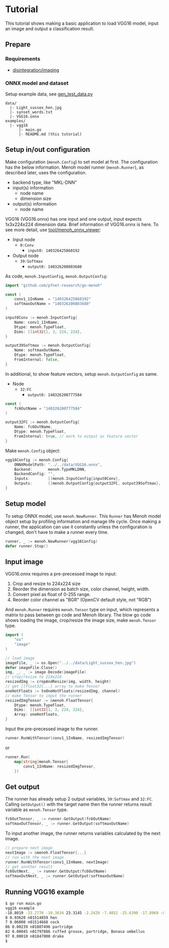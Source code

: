 # Tutorial

This tutorial shows making a basic application to load VGG16 model, input an image and output a classification result.

## Prepare

### Requirements

- [disintegration/imaging](https://github.com/disintegration/imaging)

### ONNX model and dataset

Setup example data, see [gen_test_data.py](https://github.com/pfnet-research/menoh#run-test)

```
data/
  |- Light_sussex_hen.jpg
  |- synset_words.txt
  |- VGG16.onnx
examples/
  |- vgg16
      |- main.go
      |- README.md (this tutorial)
```

## Setup in/out configuration

Make configuration (`menoh.Config`) to set model at first. The configuration has the below information. Menoh model runner (`menoh.Runner`), as described later, uses the configuration.

- backend type, like "MKL-DNN"
- input(s) information
  - node name
  - dimension size
- output(s) information
  - node name

VGG16 (VGG16.onnx) has one input and one output, input expects 1x3x224x224 dimension data. Brief information of VGG16.onnx is here. To see more detail, use [tool/menoh_onnx_viewer](https://github.com/pfnet-research/menoh/blob/master/docs/tutorial.md#setup-model):

- Input node
  - `0:Conv`
    - `input0: 140326425860192`
- Output node
  - `39:Softmax`
    - `output0: 140326200803680`

As code, `menoh.InputConfig`, `menoh.OutputConfig`:

```go
import "github.com/pfnet-research/go-menoh"

const (
	conv1_1InName  = "140326425860192"
	softmaxOutName = "140326200803680"
)
```

```go
input0Conv := menoh.InputConfig{
	Name: conv1_1InName,
	Dtype: menoh.TypeFloat,
	Dims: []int32{1, 3, 224, 224},
}

output39Softmax := menoh.OutputConfig{
	Name: softmaxOutName,
	Dtype: menoh.TypeFloat,
	FromInternal: false,
}
```

In additional, to show feature vectors, setup `menoh.OutputConfig` as same.

- Node
  - `32:FC`
    - `output0: 140326200777584`

```go
const (
	fc6OutName = "140326200777584"
)

output32FC := menoh.OutputConfig{
	Name: fc6OutName,
	Dtype: menoh.TypeFloat,
	FromInternal: true, // mark to output as feature vector
}
```

Make `menoh.Config` object:

```go
vgg16Config := menoh.Config{
	ONNXModelPath: "../../data/VGG16.onnx",
	Backend:       menoh.TypeMKLDNN,
	BackendConfig: "",
	Inputs:        []menoh.InputConfig{input0Conv},
	Outputs:       []menoh.OutputConfig{output32FC, output39Softmax},
}
```

## Setup model

To setup ONNX model, use `menoh.NewRunner`. This `Runner` has Menoh model object setup by profiling information and manage life cycle. Once making a runner, the application can use it constantly unless the configuration is changed, don't have to make a runner every time.

```go
runner, _ := menoh.NewRunner(vgg16Config)
defer runner.Stop()
```

## Input image

VGG16.onnx requires a pre-precessed image to input:

1. Crop and resize to 224x224 size
1. Reorder the dimension as batch size, color channel, height, width.
1. Convert pixel as float of 0-255 range.
1. Reorder color channel as "BGR" (OpenCV default style, not "RGB")

And `menoh.Runner` requires `menoh.Tensor` type on input, which represents a matrix to pass between go code and Menoh library. The blow go code shows loading the image, crop/resize the image size, make `menoh.Tensor` type.

```go
import (
	"os"
	"image"
)
```

```go
// load image
imageFile, _ := os.Open("../../data/Light_sussex_hen.jpg")
defer imageFile.Close()
img, _, _ := image.Decode(imageFile)
// crop/resize to 224x224
resizedImg := cropAndResize(img, width, height)
// get []float32{...} array to make Tensor
oneHotFloats := toOneHotFloats(resizedImg, channel)
// make Tensor to input the runner
resizedImgTensor := &menoh.FloatTensor{
	Dtype: menoh.TypeFloat,
	Dims:  []int32{1, 3, 224, 224},
	Array: oneHotFloats,
}
```

Input the pre-precessed image to the runner.

```go
runner.RunWithTensor(conv1_1InName, resizedImgTensor)
```

or

```go
runner.Run(
	map[string]menoh.Tensor{
		conv1_1InName: resizedImgTensor,
	})
```

## Get output

The runner has already setup 2 output variables, `39:Softmax` and `32:FC`. Calling `GetOutput()` with the target name then the runner returns result variable as `menoh.Tensor` type.

```go
fc6OutTensor, _ := runner.GetOutput(fc6OutName)
softmaxOutTensor, _ := runner.GetOutput(softmaxOutName)
```

To input another image, the runner returns variables calculated by the next image.

```go
// prepare next image
nextImage := &menoh.FloatTensor{...}
// run with the next image
runner.RunWithTensor(conv1_1InName, nextImage)
// get another result
fc6OutNext, _ := runner.GetOutput(fc6OutName)
softmaxOutNext, _ := runner.GetOutput(softmaxOutName)
```

## Running VGG16 example

```bash
$ go run main.go
vgg16 example
-18.8019 -33.2770 -10.3634 23.3145 -2.2429 -7.4052 -25.6390 -17.8969 -8.7609 15.1024
8 0.93620 n01514859 hen
7 0.06000 n01514668 cock
86 0.00239 n01807496 partridge
82 0.00045 n01797886 ruffed grouse, partridge, Bonasa umbellus
97 0.00010 n01847000 drake
$
```
